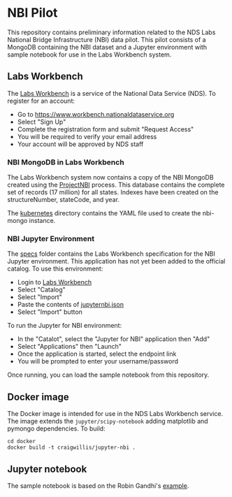 # NBI Pilot

This repository contains preliminary information related to the NDS Labs National Bridge Infrastructure (NBI) data pilot.  This pilot consists of a MongoDB containing the NBI dataset and a Jupyter environment with sample notebook for use in the Labs Workbench system.

## Labs Workbench
The [Labs Workbench](https://www.workbench.nationaldataservice.org) is a service of the National Data Service (NDS). To register for an account:
* Go to https://www.workbench.nationaldataservice.org
* Select "Sign Up"
* Complete the registration form and submit "Request Access"
* You will be required to verify your email address 
* Your account will be approved by NDS staff

### NBI MongoDB in Labs Workbench
The Labs Workbench system now contains a copy of the NBI MongoDB created using the [ProjectNBI](https://github.com/kaleoyster/ProjectNBI) process.  This database contains the complete set of records (17 million) for all states. Indexes have been created on the structureNumber, stateCode, and year.

The [kubernetes](/kubernetes) directory contains the YAML file used to create the nbi-mongo instance.

### NBI Jupyter Environment
The [specs](/specs) folder contains the Labs Workbench specification for the NBI Jupyter environment.  This application has not yet been added to the official catalog. To use this environment:
* Login to [Labs Workbench](https://www.workbench.nationaldataservice.org)
* Select "Catalog"
* Select "Import"
* Paste the contents of [jupyternbi.json](jupyternbi.json)
* Select "Import" button

To run the Jupyter for NBI environment:
* In the "Catalot", select the "Jupyter for NBI" application then "Add" 
* Select "Applications" then "Launch"
* Once the application is started, select the endpoint link
* You will be prompted to enter your username/password

Once running, you can load the sample notebook from this repository.

## Docker image
The Docker image is intended for use in the NDS Labs Workbench service. The image extends the  ```jupyter/scipy-notebook``` adding matplotlib and pymongo dependencies.  To build:
```
cd docker
docker build -t craigwillis/jupyter-nbi .
```

## Jupyter notebook
The sample notebook is based on the Robin Gandhi's [example](http://faculty.ist.unomaha.edu/rgandhi/r/mongoNBI.html).

